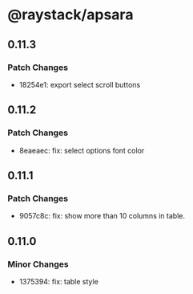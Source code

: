# @raystack/apsara

## 0.11.3

### Patch Changes

- 18254e1: export select scroll buttons

## 0.11.2

### Patch Changes

- 8eaeaec: fix: select options font color

## 0.11.1

### Patch Changes

- 9057c8c: fix: show more than 10 columns in table.

## 0.11.0

### Minor Changes

- 1375394: fix: table style
